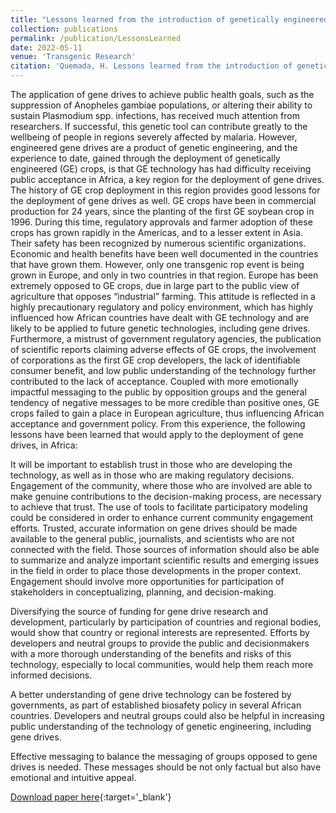```yaml
---
title: "Lessons learned from the introduction of genetically engineered crops: relevance to gene drive deployment in Africa"
collection: publications
permalink: /publication/LessonsLearned
date: 2022-05-11
venue: 'Transgenic Research'
citation: 'Quemada, H. Lessons learned from the introduction of genetically engineered crops: relevance to gene drive deployment in Africa. Transgenic Research (2022). https://doi.org/10.1007/s11248-022-00300-2'
---
```


The application of gene drives to achieve public health goals, such as the suppression of Anopheles gambiae populations, or altering their ability to sustain Plasmodium spp. infections, has received much attention from researchers. If successful, this genetic tool can contribute greatly to the wellbeing of people in regions severely affected by malaria. However, engineered gene drives are a product of genetic engineering, and the experience to date, gained through the deployment of genetically engineered (GE) crops, is that GE technology has had difficulty receiving public acceptance in Africa, a key region for the deployment of gene drives. The history of GE crop deployment in this region provides good lessons for the deployment of gene drives as well. GE crops have been in commercial production for 24 years, since the planting of the first GE soybean crop in 1996. During this time, regulatory approvals and farmer adoption of these crops has grown rapidly in the Americas, and to a lesser extent in Asia. Their safety has been recognized by numerous scientific organizations. Economic and health benefits have been well documented in the countries that have grown them. However, only one transgenic rop event is being grown in Europe, and only in two countries in that region. Europe has been extremely opposed to GE crops, due in large part to the public view of agriculture that opposes “industrial” farming. This attitude is reflected in a highly precautionary regulatory and policy environment, which has highly influenced how African countries have dealt with GE technology and are likely to be applied to future genetic technologies, including gene drives. Furthermore, a mistrust of government regulatory agencies, the publication of scientific reports claiming adverse effects of GE crops, the involvement of corporations as the first GE crop developers, the lack of identifiable consumer benefit, and low public understanding of the technology further contributed to the lack of acceptance. Coupled with more emotionally impactful messaging to the public by opposition groups and the general tendency of negative messages to be more credible than positive ones, GE crops failed to gain a place in European agriculture, thus influencing African acceptance and government policy. From this experience, the following lessons have been learned that would apply to the deployment of gene drives, in Africa:

It will be important to establish trust in those who are developing the technology, as well as in those who are making regulatory decisions. Engagement of the community, where those who are involved are able to make genuine contributions to the decision-making process, are necessary to achieve that trust. The use of tools to facilitate participatory modeling could be considered in order to enhance current community engagement efforts.
Trusted, accurate information on gene drives should be made available to the general public, journalists, and scientists who are not connected with the field. Those sources of information should also be able to summarize and analyze important scientific results and emerging issues in the field in order to place those developments in the proper context. Engagement should involve more opportunities for participation of stakeholders in conceptualizing, planning, and decision-making.

Diversifying the source of funding for gene drive research and development, particularly by participation of countries and regional bodies, would show that country or regional interests are represented. Efforts by developers and neutral groups to provide the public and decisionmakers with a more thorough understanding of the benefits and risks of this technology, especially to local communities, would help them reach more informed decisions.

A better understanding of gene drive technology can be fostered by governments, as part of established biosafety policy in several African countries. Developers and neutral groups could also be helpful in increasing public understanding of the technology of genetic engineering, including gene drives.

Effective messaging to balance the messaging of groups opposed to gene drives is needed. These messages should be not only factual but also have emotional and intuitive appeal.

[Download paper here](https://link.springer.com/article/10.1007/s11248-022-00300-2#citeas){:target='_blank'}

